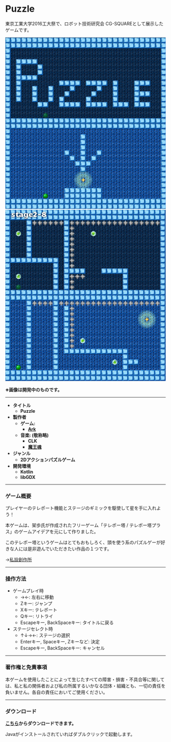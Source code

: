 # Puzzle

東京工業大学2016工大祭で、ロボット技術研究会 CG-SQUAREとして展示したゲームです。

![SS1](./images/SS1.png)
![SS2](./images/SS2.png)

**※画像は開発中のものです。**

---

- **タイトル**
    - **Puzzle**
- **製作者**
    - **ゲーム:**
        - **[Ark](http://arkark.github.io/ )**
    - **音楽: (敬称略)**
        - **CLK**
        - **[魔王魂](http://maoudamashii.jokersounds.com/music_rule.html )**
- **ジャンル**
    - **2Dアクションパズルゲーム**
- **開発環境**
    - **Kotlin**
    - **libGDX**
---

### ゲーム概要

プレイヤーのテレポート機能とステージのギミックを駆使して星を手に入れよう！

本ゲームは、架歩氏が作成されたフリーゲーム「テレポー塔 / テレポー塔プラス」のゲームアイデアを元にして作りました。

このテレポー塔というゲームはとてもおもしろく、頭を使う系のパズルゲーが好きな人には是非遊んでいただきたい作品の１つです。

→[私設創作所](http://park17.wakwak.com/~ss1/top.htm )

---

### 操作方法

- ゲームプレイ時
    - →←: 左右に移動
    - Zキー: ジャンプ
    - Xキー: テレポート
    - Qキー: リトライ
    - Escapeキー, BackSpaceキー: タイトルに戻る
- ステージセレクト時
    - ↑↓→←: ステージの選択
    - Enterキー, Spaceキー, Zキーなど: 決定
    - Escapeキー, BackSpaceキー: キャンセル

---

### 著作権と免責事項

本ゲームを使用したことによって生じたすべての障害・損害・不具合等に関しては、私と私の関係者および私の所属するいかなる団体・組織とも、一切の責任を負いません。各自の責任においてご使用ください。

---

### ダウンロード
**[こちら](./puzzle.zip)からダウンロードできます。**

Javaがインストールされていればダブルクリックで起動します。
